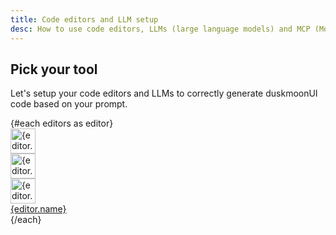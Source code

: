 ```yaml
---
title: Code editors and LLM setup
desc: How to use code editors, LLMs (large language models) and MCP (Model Context Protocol) servers to generate Tailwind CSS and duskmoonUI code
---
```


<script>
  import Translate from "$components/Translate.svelte"
  
const editors = [
  { name: "VSCode", slug: "vscode", icon: "vscode" },
  { name: "Cursor", slug: "cursor", icon: "cursor" },
  { name: "Zed", slug: "zed", icon: "zed" },
  { name: "Windsurf", slug: "windsurf", icon: "windsurf" },
  { name: "Claude Desktop", slug: "claude", icon: "claude" },
  { name: "Claude Code", slug: "claudecode", icon: "claude" },
  { name: "ChatGPT", slug: "chatgpt", icon: "chatgpt" },
  { name: "Gemini", slug: "gemini", icon: "gemini" },
  { name: "Grok", slug: "grok", icon: "grok" },
  { name: "Cline – VSCode", slug: "cline", icon: "cline" },
]
</script>

## Pick your tool

Let's setup your code editors and LLMs to correctly generate duskmoonUI code based on your prompt.

<div class="not-prose grid grid-cols-2 md:grid-cols-3 py-6 *:-ms-px *:-mt-px">
  {#each editors as editor}
    <a href="/docs/editor/{editor.slug}/" class="bg-base-100 relative overflow-hidden group flex items-center gap-4 flex-col px-4 py-8 border border-base-content/5 hover:shadow-md hover:-translate-y-1 focus:shadow-sm focus:-translate-y-0.5 transition-all">
      <div class="grid *:[grid-area:1/1] [&_svg]:size-16 [&_img]:size-16">
        <div class="blur-lg scale-400 saturate-200 group-hover:[transform:scaleY(.4)] [transform:scaleY(.3)] transition-all translate-y-26 duration-300 opacity-5 group-hover:opacity-30">
          <img src="https://img.daisyui.com/images/logos/{editor.icon}.webp" alt="{editor.name}" width="40" height="40" class="not-prose">
        </div>
        <div class="size-full absolute inset-0" style="background: radial-gradient(circle, var(--color-base-100) 25%, transparent 26%),radial-gradient(circle at bottom left, var(--color-base-100) 12%, transparent 13%),radial-gradient(circle at bottom right, var(--color-base-100) 12%, transparent 13%),radial-gradient(circle at top left, var(--color-base-100) 12%, transparent 13%),radial-gradient(circle at top right, var(--color-base-100) 12%, transparent 13%); background-size: 0.25rem 0.25rem;"></div>
        <div class="z-2">
          <img src="https://img.daisyui.com/images/logos/{editor.icon}.webp" alt="{editor.name}" width="40" height="40" class="not-prose">
        </div>
        <div class="z-1 group-hover:opacity-0 brightness-125 group-hover:scale-110 group-hover:duration-800 duration-0 transition-all">
          <img src="https://img.daisyui.com/images/logos/{editor.icon}.webp" alt="{editor.name}" width="40" height="40" class="not-prose">
        </div>
      </div>
      <div class="text-xs z-3 sm:text-sm font-medium transition-colors group-hover:text-base-content text-base-content/60 [text-wrap:balance] text-center">{editor.name}</div>
    </a>
  {/each}
</div>
